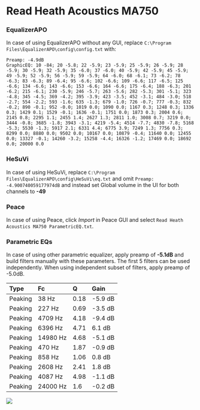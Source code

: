 # Read Heath Acoustics MA750

### EqualizerAPO
In case of using EqualizerAPO without any GUI, replace `C:\Program Files\EqualizerAPO\config\config.txt`
with:
```
Preamp: -4.9dB
GraphicEQ: 10 -84; 20 -5.8; 22 -5.9; 23 -5.9; 25 -5.9; 26 -5.9; 28 -5.9; 30 -5.9; 32 -5.9; 35 -6.0; 37 -6.0; 40 -5.9; 42 -5.9; 45 -5.9; 49 -5.9; 52 -5.9; 56 -5.9; 59 -5.9; 64 -6.0; 68 -6.1; 73 -6.2; 78 -6.3; 83 -6.3; 89 -6.4; 95 -6.6; 102 -6.6; 109 -6.6; 117 -6.5; 125 -6.6; 134 -6.6; 143 -6.6; 153 -6.6; 164 -6.6; 175 -6.4; 188 -6.3; 201 -6.2; 215 -6.1; 230 -5.9; 246 -5.7; 263 -5.6; 282 -5.3; 301 -5.1; 323 -4.8; 345 -4.5; 369 -4.2; 395 -3.9; 423 -3.5; 452 -3.1; 484 -3.0; 518 -2.7; 554 -2.2; 593 -1.6; 635 -1.3; 679 -1.0; 726 -0.7; 777 -0.3; 832 -0.2; 890 -0.1; 952 -0.0; 1019 0.0; 1090 0.0; 1167 0.3; 1248 0.3; 1336 0.3; 1429 0.1; 1529 -0.1; 1636 -0.1; 1751 0.0; 1873 0.3; 2004 0.6; 2145 0.8; 2295 1.1; 2455 1.4; 2627 1.3; 2811 1.0; 3008 0.7; 3219 0.0; 3444 -0.8; 3685 -1.8; 3943 -3.1; 4219 -5.4; 4514 -7.7; 4830 -7.8; 5168 -5.3; 5530 -1.3; 5917 2.1; 6331 4.4; 6775 3.9; 7249 1.3; 7756 0.3; 8299 0.0; 8880 0.0; 9502 0.0; 10167 0.0; 10879 -0.4; 11640 0.0; 12455 0.0; 13327 -0.1; 14260 -3.2; 15258 -4.4; 16326 -1.2; 17469 0.0; 18692 0.0; 20000 0.0
```

### HeSuVi
In case of using HeSuVi, replace `C:\Program Files\EqualizerAPO\config\HeSuVi\eq.txt` and omit `Preamp:
-4.900740059177974dB` and instead set Global volume in the UI for both channels to **-49**

### Peace
In case of using Peace, click *Import* in Peace GUI and select `Read Heath Acoustics MA750 ParametricEQ.txt`.

### Parametric EQs
In case of using other parametric equalizer, apply preamp of **-5.1dB** and build filters manually
with these parameters. The first 5 filters can be used independently.
When using independent subset of filters, apply preamp of -5.0dB.

| Type    | Fc       |    Q | Gain    |
|:--------|:---------|:-----|:--------|
| Peaking | 38 Hz    | 0.18 | -5.9 dB |
| Peaking | 227 Hz   | 0.69 | -3.5 dB |
| Peaking | 4709 Hz  | 4.18 | -9.4 dB |
| Peaking | 6396 Hz  | 4.71 | 6.1 dB  |
| Peaking | 14980 Hz | 4.68 | -5.1 dB |
| Peaking | 470 Hz   | 1.87 | -0.9 dB |
| Peaking | 858 Hz   | 1.06 | 0.8 dB  |
| Peaking | 2608 Hz  | 2.41 | 1.8 dB  |
| Peaking | 4087 Hz  | 4.98 | -1.1 dB |
| Peaking | 24000 Hz | 1.6  | -0.2 dB |

![](https://raw.githubusercontent.com/jaakkopasanen/AutoEq/master/results/innerfidelity/sbaf-serious/Read%20Heath%20Acoustics%20MA750/Read%20Heath%20Acoustics%20MA750.png)
